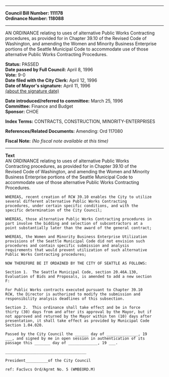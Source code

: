 * * * * *  
  
**Council Bill Number: [](#h0)[](#h2)111178**   
**Ordinance Number: 118088**  
  
* * * * *  
  
AN ORDINANCE relating to uses of alternative Public Works Contracting procedures, as provided for in Chapter 39.10 of the Revised Code of Washington, and amending the Women and Minority Business Enterprise portions of the Seattle Municipal Code to accommodate use of those alternative Public Works Contracting Procedures.  
  
**Status:** PASSED   
**Date passed by Full Council:** April 8, 1996   
**Vote:** 9-0   
**Date filed with the City Clerk:** April 12, 1996   
**Date of Mayor's signature:** April 11, 1996   
[(about the signature date)](/~public/approvaldate.htm)   
  
  
**Date introduced/referred to committee:** March 25, 1996   
**Committee:** Finance and Budget   
**Sponsor:** CHOE   
  
**Index Terms:** CONTRACTS, CONSTRUCTION, MINORITY-ENTERPRISES  
  
**References/Related Documents:** Amending: Ord 117080  
  
**Fiscal Note:** *(No fiscal note available at this time)*  
  
* * * * *  
  
**Text**  
    AN ORDINANCE relating to uses of alternative Public Works  
    Contracting procedures, as provided for in Chapter 39.10 of the  
    Revised Code of Washington, and amending the Women and Minority  
    Business Enterprise portions of the Seattle Municipal Code to  
    accommodate use of those alternative Public Works Contracting  
    Procedures.  
  
    WHEREAS, recent creation of RCW 39.10 enables the City to utilize  
    several different alternative Public Works Contracting  
    procedures, under certain specific conditions, and with the  
    specific determination of the City Council;  
  
    WHEREAS, those alternative Public Works Contracting procedures in  
    part involve the bidding and selection of subcontractors at a  
    point substantially later than the award of the general contract;  
  
    WHEREAS, the Women and Minority Business Enterprise Utilization  
    provisions of the Seattle Municipal Code did not envision such  
    procedures and contain specific submission and analysis  
    requirements that would prevent utilization of such alternative  
    Public Works Contracting procedures;  
  
    NOW THEREFORE BE IT ORDAINED BY THE CITY OF SEATTLE AS FOLLOWS:  
  
    Section 1.  The Seattle Municipal Code, section 20.46A.130,  
    Evaluation of Bids and Proposals, is amended to add a new section  
    F:  
  
    For Public Works contracts executed pursuant to Chapter 39.10  
    RCW, the Director is authorized to modify the submission and  
    responsibility analysis deadlines of this subsection.  
  
    Section 2.  This ordinance shall take effect and be in force  
    thirty (30) days from and after its approval by the Mayor, but if  
    not approved and returned by the Mayor within ten (10) days after  
    presentation, it shall take effect as provided by Municipal Code  
    Section 1.04.020.  
  
    Passed by the City Council the ______ day of ______________, 19  
    ___, and signed by me in open session in authentication of its  
    passage this _______ day of _____________, 19 ___.  
  
    ____________________________________  
  
    President__________of the City Council  
  
    ref: FacSvcs Ord/Agrmt No. 5 (WMBEORD.M)  
